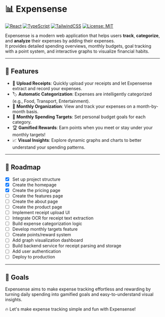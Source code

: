 # 📊 Expensense

[![React](https://img.shields.io/badge/React-18.0.0-blue?logo=react&logoColor=white)](https://react.dev/)
[![TypeScript](https://img.shields.io/badge/TypeScript-5.x-blue?logo=typescript&logoColor=white)](https://www.typescriptlang.org/)
[![TailwindCSS](https://img.shields.io/badge/TailwindCSS-3.x-06B6D4?logo=tailwindcss&logoColor=white)](https://tailwindcss.com/)
[![License: MIT](https://img.shields.io/badge/License-MIT-yellow.svg)](LICENSE)

Expensense is a modern web application that helps users **track**, **categorize**, and **analyze** their expenses by adding their expenses.  
It provides detailed spending overviews, monthly budgets, goal tracking with a point system, and interactive graphs to visualize financial habits.

---

## 🚀 Features

- 📸 **Upload Receipts**: Quickly upload your receipts and let Expensense extract and record your expenses.
- 🏷️ **Automatic Categorization**: Expenses are intelligently categorized (e.g., Food, Transport, Entertainment).
- 📅 **Monthly Organization**: View and track your expenses on a month-by-month basis.
- 🎯 **Monthly Spending Targets**: Set personal budget goals for each category.
- 🏆 **Gamified Rewards**: Earn points when you meet or stay under your monthly targets!
- 📈 **Visual Insights**: Explore dynamic graphs and charts to better understand your spending patterns.

---

## 📅 Roadmap

- [x] Set up project structure
- [x] Create the homepage
- [x] Create the pricing page
- [ ] Create the features page
- [ ] Create the about page
- [ ] Create the product page
- [ ] Implement receipt upload UI
- [ ] Integrate OCR for receipt text extraction
- [ ] Build expense categorization logic
- [ ] Develop monthly targets feature
- [ ] Create points/reward system
- [ ] Add graph visualization dashboard
- [ ] Build backend service for receipt parsing and storage
- [ ] Add user authentication
- [ ] Deploy to production

---

## 🎯 Goals

Expensense aims to make expense tracking effortless and rewarding by turning daily spending into gamified goals and easy-to-understand visual insights.

🔥 Let's make expense tracking simple and fun with Expensense!